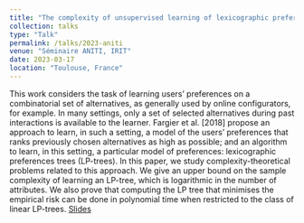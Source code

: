```yaml
---
title: "The complexity of unsupervised learning of lexicographic preferences"
collection: talks
type: "Talk"
permalink: /talks/2023-aniti
venue: "Séminaire ANITI, IRIT"
date: 2023-03-17
location: "Toulouse, France"
---
```


This work considers the task of learning users’ preferences on a combinatorial set of alternatives, as generally used by online configurators, for example. In many settings, only a set of selected alternatives during past interactions is available to the learner. Fargier et al. [2018] propose an approach to learn, in such a setting, a model of the users’ preferences that ranks previously chosen alternatives as high as possible; and an algorithm to learn, in this setting, a particular model of preferences: lexicographic preferences trees (LP-trees). In this paper, we study complexity-theoretical problems related to this approach. We give an upper bound on the sample complexity of learning an LP-tree, which is logarithmic in the number of attributes. We also prove that computing the LP tree that minimises the empirical risk can be done in polynomial time when restricted to the class of linear LP-trees. [Slides](https://pfgimenez.github.io/files/aniti-23.pdf)
